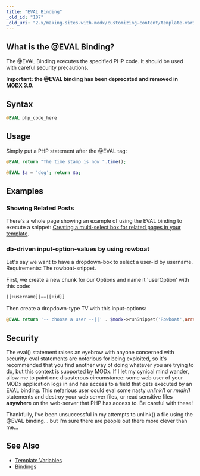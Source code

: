 ```yaml
---
title: "EVAL Binding"
_old_id: "107"
_old_uri: "2.x/making-sites-with-modx/customizing-content/template-variables/bindings/eval-binding"
---
```


## What is the @EVAL Binding?

The @EVAL Binding executes the specified PHP code. It should be used with careful security precautions.

**Important: the @EVAL binding has been deprecated and removed in MODX 3.0.**

## Syntax

``` php
@EVAL php_code_here
```

## Usage

Simply put a PHP statement after the @EVAL tag:

``` php
@EVAL return "The time stamp is now ".time();
```

 ``` php
@EVAL $a = 'dog'; return $a;
```

## Examples

### Showing Related Posts

There's a whole page showing an example of using the EVAL binding to execute a snippet: [Creating a multi-select box for related pages in your template](building-sites/tutorials/multiselect-related-pages "Creating a multi-select box for related pages in your template").

### db-driven input-option-values by using rowboat

Let's say we want to have a dropdown-box to select a user-id by username.
Requirements: The rowboat-snippet.

First, we create a new chunk for our Options and name it 'userOption' with this code:

``` php
[[+username]]==[[+id]]
```

Then create a dropdown-type TV with this input-options:

``` php
@EVAL return '-- choose a user --||' . $modx->runSnippet('Rowboat',array('table'=>'modx_users','tpl'=>'userOption','outputSeparator'=>'||'));
```

## Security

The eval() statement raises an eyebrow with anyone concerned with security: eval statements are notorious for being exploited, so it's recommended that you find another way of doing whatever you are trying to do, but this context is supported by MODx. If I let my cynical mind wander, allow me to paint one disasterous circumstance: some web user of your MODx application logs in and has access to a field that gets executed by an EVAL binding. This nefarious user could eval some nasty _unlink()_ or _rmdir()_ statements and destroy your web server files, or read sensitive files **anywhere** on the web-server that PHP has access to. Be careful with these!

Thankfully, I've been unsuccessful in my attempts to unlink() a file using the @EVAL binding... but I'm sure there are people out there more clever than me...

## See Also

- [Template Variables](building-sites/elements/template-variables "Template Variables")
- [Bindings](building-sites/elements/template-variables/bindings "Bindings")
